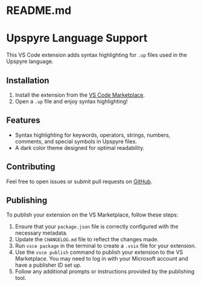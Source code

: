 # README.md

# Upspyre Language Support

This VS Code extension adds syntax highlighting for `.up` files used in the Upspyre language.

## Installation

1. Install the extension from the [VS Code Marketplace](https://marketplace.visualstudio.com/items?itemName=AaronJetroAlvarez.upspyre).
2. Open a `.up` file and enjoy syntax highlighting!

## Features

- Syntax highlighting for keywords, operators, strings, numbers, comments, and special symbols in Upspyre files.
- A dark color theme designed for optimal readability.

## Contributing

Feel free to open issues or submit pull requests on [GitHub](https://github.com/AjDesuuu/Upspyre-theme).

## Publishing

To publish your extension on the VS Marketplace, follow these steps:

1. Ensure that your `package.json` file is correctly configured with the necessary metadata.
2. Update the `CHANGELOG.md` file to reflect the changes made.
3. Run `vsce package` in the terminal to create a `.vsix` file for your extension.
4. Use the `vsce publish` command to publish your extension to the VS Marketplace. You may need to log in with your Microsoft account and have a publisher ID set up.
5. Follow any additional prompts or instructions provided by the publishing tool.